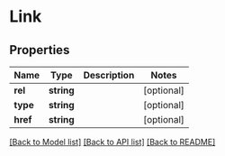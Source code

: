 # Link

## Properties
Name | Type | Description | Notes
------------ | ------------- | ------------- | -------------
**rel** | **string** |  | [optional] 
**type** | **string** |  | [optional] 
**href** | **string** |  | [optional] 

[[Back to Model list]](../../README.md#documentation-for-models) [[Back to API list]](../../README.md#documentation-for-api-endpoints) [[Back to README]](../../README.md)

